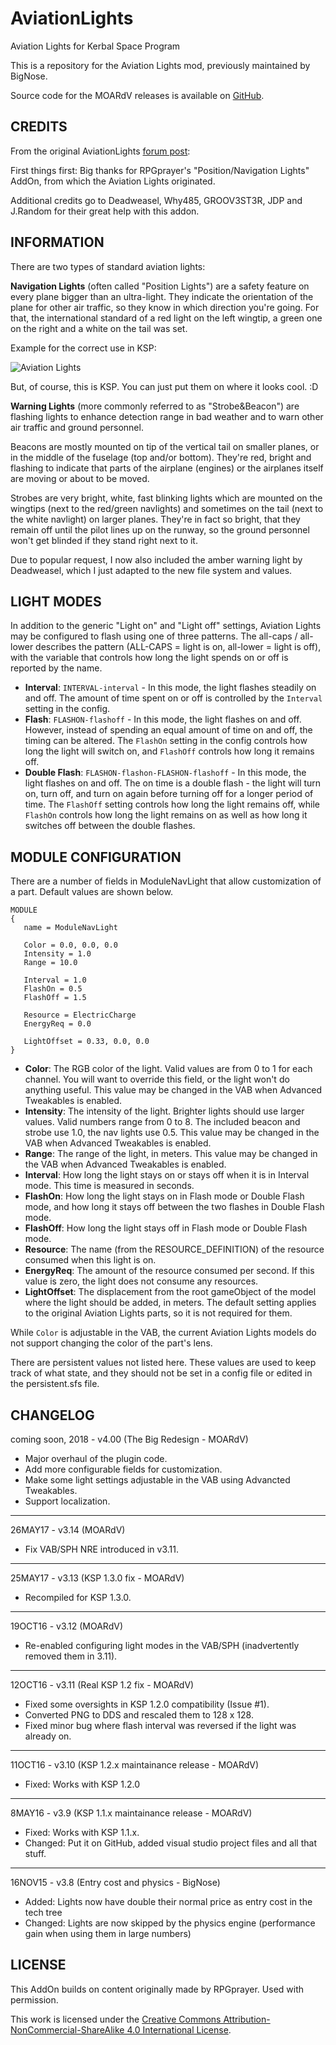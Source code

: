 # AviationLights
Aviation Lights for Kerbal Space Program

This is a repository for the Aviation Lights mod, previously maintained by BigNose.

Source code for the MOARdV releases is available on [GitHub](https://github.com/MOARdV/AviationLights).

## CREDITS

From the original AviationLights [forum post](http://forum.kerbalspaceprogram.com/index.php?/topic/16801-105-aviation-lights-v38-16nov15/):

First things first: Big thanks for RPGprayer's "Position/Navigation Lights" AddOn, from which the Aviation Lights originated.

Additional credits go to Deadweasel, Why485, GROOV3ST3R, JDP and J.Random for their great help with this addon.

## INFORMATION

There are two types of standard aviation lights:

**Navigation Lights** (often called "Position Lights") are a safety feature on every plane bigger than an ultra-light. They indicate the orientation of the plane for other air traffic, so they know in which direction you're going. For that, the international standard of a red light on the left wingtip, a green one on the right and a white on the tail was set.

Example for the correct use in KSP:

![Aviation Lights](http://s14.directupload.net/images/120813/6cz23stq.png)

But, of course, this is KSP. You can just put them on where it looks cool. :D

**Warning Lights** (more commonly referred to as "Strobe&Beacon") are flashing lights to enhance detection range in bad weather and to warn other air traffic and ground personnel.

Beacons are mostly mounted on tip of the vertical tail on smaller planes, or in the middle of the fuselage (top and/or bottom). They're red, bright and flashing to indicate that parts of the airplane (engines) or the airplanes itself are moving or about to be moved.

Strobes are very bright, white, fast blinking lights which are mounted on the wingtips (next to the red/green navlights) and sometimes on the tail (next to the white navlight) on larger planes. They're in fact so bright, that they remain off until the pilot lines up on the runway, so the ground personnel won't get blinded if they stand right next to it.

Due to popular request, I now also included the amber warning light by Deadweasel, which I just adapted to the new file system and values.

## LIGHT MODES

In addition to the generic "Light on" and "Light off" settings, Aviation Lights may be configured to flash using one of three patterns.  The all-caps / all-lower describes the pattern (ALL-CAPS = light is on, all-lower = light is off), with the variable
that controls how long the light spends on or off is reported by the name.

* **Interval**: `INTERVAL-interval` - In this mode, the light flashes steadily on and off.  The amount of time spent on or off is controlled by the `Interval` setting in the config.
* **Flash**: `FLASHON-flashoff` - In this mode, the light flashes on and off.  However, instead of spending an equal amount of time on and off, the timing can be altered.
The `FlashOn` setting in the config controls how long the light will switch on, and `FlashOff` controls how long it remains off.
* **Double Flash**: `FLASHON-flashon-FLASHON-flashoff` - In this mode, the light flashes on and off.  The on time is a double flash - the light will turn on, turn off, and turn on again
before turning off for a longer period of time.  The `FlashOff` setting controls how long the light remains off, while `FlashOn` controls how long the light
remains on as well as how long it switches off between the double flashes.

## MODULE CONFIGURATION

There are a number of fields in ModuleNavLight that allow customization of a part. Default values are shown below.

```
MODULE
{
   name = ModuleNavLight

   Color = 0.0, 0.0, 0.0
   Intensity = 1.0
   Range = 10.0

   Interval = 1.0
   FlashOn = 0.5
   FlashOff = 1.5

   Resource = ElectricCharge
   EnergyReq = 0.0

   LightOffset = 0.33, 0.0, 0.0
}
```

* **Color**: The RGB color of the light.  Valid values are from 0 to 1 for each channel.  You will want to override this field, or the light won't do anything useful.  This value may be changed in the VAB when Advanced Tweakables is enabled.
* **Intensity**: The intensity of the light.  Brighter lights should use larger values.  Valid numbers range from 0 to 8.  The included beacon and strobe use 1.0, the nav lights use 0.5.  This value may be changed in the VAB when Advanced Tweakables is enabled.
* **Range**: The range of the light, in meters.  This value may be changed in the VAB when Advanced Tweakables is enabled.
* **Interval**: How long the light stays on or stays off when it is in Interval mode.  This time is measured in seconds.
* **FlashOn**: How long the light stays on in Flash mode or Double Flash mode, and how long it stays off between the two flashes in Double Flash mode.
* **FlashOff**: How long the light stays off in Flash mode or Double Flash mode.
* **Resource**: The name (from the RESOURCE_DEFINITION) of the resource consumed when this light is on.
* **EnergyReq**: The amount of the resource consumed per second.  If this value is zero, the light does not consume any resources.
* **LightOffset**: The displacement from the root gameObject of the model where the light should be added, in meters.  The default setting applies to the original Aviation
Lights parts, so it is not required for them.

While `Color` is adjustable in the VAB, the current Aviation Lights models do not support changing the color of the part's lens.

There are persistent values not listed here.  These values are used to keep track of what state, and they should not be
set in a config file or edited in the persistent.sfs file.

## CHANGELOG

coming soon, 2018 - v4.00 (The Big Redesign - MOARdV)

* Major overhaul of the plugin code.
* Add more configurable fields for customization.
* Make some light settings adjustable in the VAB using Advancted Tweakables.
* Support localization.

***
26MAY17 - v3.14 (MOARdV)

* Fix VAB/SPH NRE introduced in v3.11.

***
25MAY17 - v3.13 (KSP 1.3.0 fix - MOARdV)

* Recompiled for KSP 1.3.0.

***
19OCT16 - v3.12 (MOARdV)

* Re-enabled configuring light modes in the VAB/SPH (inadvertently removed them in 3.11).

***
12OCT16 - v3.11 (Real KSP 1.2 fix - MOARdV)

* Fixed some oversights in KSP 1.2.0 compatibility (Issue #1).
* Converted PNG to DDS and rescaled them to 128 x 128.
* Fixed minor bug where flash interval was reversed if the light was already on.

***
11OCT16 - v3.10 (KSP 1.2.x maintainance release - MOARdV)

* Fixed: Works with KSP 1.2.0

***
8MAY16 - v3.9 (KSP 1.1.x maintainance release - MOARdV)

* Fixed: Works with KSP 1.1.x.
* Changed: Put it on GitHub, added visual studio project files and all that stuff.

***
16NOV15 - v3.8 (Entry cost and physics - BigNose)

* Added: Lights now have double their normal price as entry cost in the tech tree
* Changed: Lights are now skipped by the physics engine (performance gain when using them in large numbers)

## LICENSE

This AddOn builds on content originally made by RPGprayer. Used with permission.

This work is licensed under the [Creative Commons Attribution-NonCommercial-ShareAlike 4.0 International License](http://creativecommons.org/licenses/by-nc-sa/4.0/).
